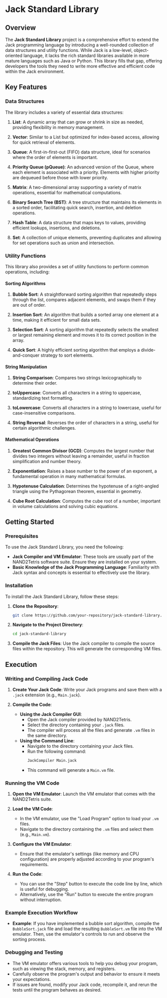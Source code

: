 # Jack Standard Library

## Overview

The **Jack Standard Library** project is a comprehensive effort to extend the Jack programming language by introducing a well-rounded collection of data structures and utility functions. While Jack is a low-level, object-oriented language, it lacks the rich standard libraries available in more mature languages such as Java or Python. This library fills that gap, offering developers the tools they need to write more effective and efficient code within the Jack environment.

## Key Features

### Data Structures

The library includes a variety of essential data structures:

1. **List**: A dynamic array that can grow or shrink in size as needed, providing flexibility in memory management.
   
2. **Vector**: Similar to a List but optimized for index-based access, allowing for quick retrieval of elements.
   
3. **Queue**: A first-in-first-out (FIFO) data structure, ideal for scenarios where the order of elements is important.
   
4. **Priority Queue (pQueue)**: An advanced version of the Queue, where each element is associated with a priority. Elements with higher priority are dequeued before those with lower priority.
   
5. **Matrix**: A two-dimensional array supporting a variety of matrix operations, essential for mathematical computations.
   
6. **Binary Search Tree (BST)**: A tree structure that maintains its elements in a sorted order, facilitating quick search, insertion, and deletion operations.
   
7. **Hash Table**: A data structure that maps keys to values, providing efficient lookups, insertions, and deletions.
   
8. **Set**: A collection of unique elements, preventing duplicates and allowing for set operations such as union and intersection.

### Utility Functions

This library also provides a set of utility functions to perform common operations, including:

#### Sorting Algorithms

1. **Bubble Sort**: A straightforward sorting algorithm that repeatedly steps through the list, compares adjacent elements, and swaps them if they are out of order.
   
2. **Insertion Sort**: An algorithm that builds a sorted array one element at a time, making it efficient for small data sets.
   
3. **Selection Sort**: A sorting algorithm that repeatedly selects the smallest or largest remaining element and moves it to its correct position in the array.
   
4. **Quick Sort**: A highly efficient sorting algorithm that employs a divide-and-conquer strategy to sort elements.

#### String Manipulation

1. **String Comparison**: Compares two strings lexicographically to determine their order.
   
2. **toUppercase**: Converts all characters in a string to uppercase, standardizing text formatting.
   
3. **toLowercase**: Converts all characters in a string to lowercase, useful for case-insensitive comparisons.
   
4. **String Reversal**: Reverses the order of characters in a string, useful for certain algorithmic challenges.

#### Mathematical Operations

1. **Greatest Common Divisor (GCD)**: Computes the largest number that divides two integers without leaving a remainder, useful in fraction simplification and number theory.
   
2. **Exponentiation**: Raises a base number to the power of an exponent, a fundamental operation in many mathematical formulas.
   
3. **Hypotenuse Calculation**: Determines the hypotenuse of a right-angled triangle using the Pythagorean theorem, essential in geometry.
   
4. **Cube Root Calculation**: Computes the cube root of a number, important in volume calculations and solving cubic equations.

## Getting Started

### Prerequisites

To use the Jack Standard Library, you need the following:

- **Jack Compiler and VM Emulator**: These tools are usually part of the NAND2Tetris software suite. Ensure they are installed on your system.
- **Basic Knowledge of the Jack Programming Language**: Familiarity with Jack syntax and concepts is essential to effectively use the library.

### Installation

To install the Jack Standard Library, follow these steps:

1. **Clone the Repository**:
    ```sh
    git clone https://github.com/your-repository/jack-standard-library.git
    ```

2. **Navigate to the Project Directory**:
    ```sh
    cd jack-standard-library
    ```

3. **Compile the Jack Files**:
   Use the Jack compiler to compile the source files within the repository. This will generate the corresponding VM files.

## Execution

### Writing and Compiling Jack Code

1. **Create Your Jack Code**: Write your Jack programs and save them with a `.jack` extension (e.g., `Main.jack`).

2. **Compile the Code**:
   - **Using the Jack Compiler GUI**:
     - Open the Jack compiler provided by NAND2Tetris.
     - Select the directory containing your `.jack` files.
     - The compiler will process all the files and generate `.vm` files in the same directory.
   - **Using the Command Line**:
     - Navigate to the directory containing your Jack files.
     - Run the following command:
       ```sh
       JackCompiler Main.jack
       ```
     - This command will generate a `Main.vm` file.

### Running the VM Code

1. **Open the VM Emulator**: Launch the VM emulator that comes with the NAND2Tetris suite.

2. **Load the VM Code**:
   - In the VM emulator, use the "Load Program" option to load your `.vm` files.
   - Navigate to the directory containing the `.vm` files and select them (e.g., `Main.vm`).

3. **Configure the VM Emulator**:
   - Ensure that the emulator's settings (like memory and CPU configuration) are properly adjusted according to your program's requirements.

4. **Run the Code**:
   - You can use the "Step" button to execute the code line by line, which is useful for debugging.
   - Alternatively, use the "Run" button to execute the entire program without interruption.

### Example Execution Workflow

- **Example**: If you have implemented a bubble sort algorithm, compile the `BubbleSort.jack` file and load the resulting `BubbleSort.vm` file into the VM emulator. Then, use the emulator's controls to run and observe the sorting process.

### Debugging and Testing

- The VM emulator offers various tools to help you debug your program, such as viewing the stack, memory, and registers.
- Carefully observe the program's output and behavior to ensure it meets your expectations.
- If issues are found, modify your Jack code, recompile it, and rerun the tests until the program behaves as desired.
